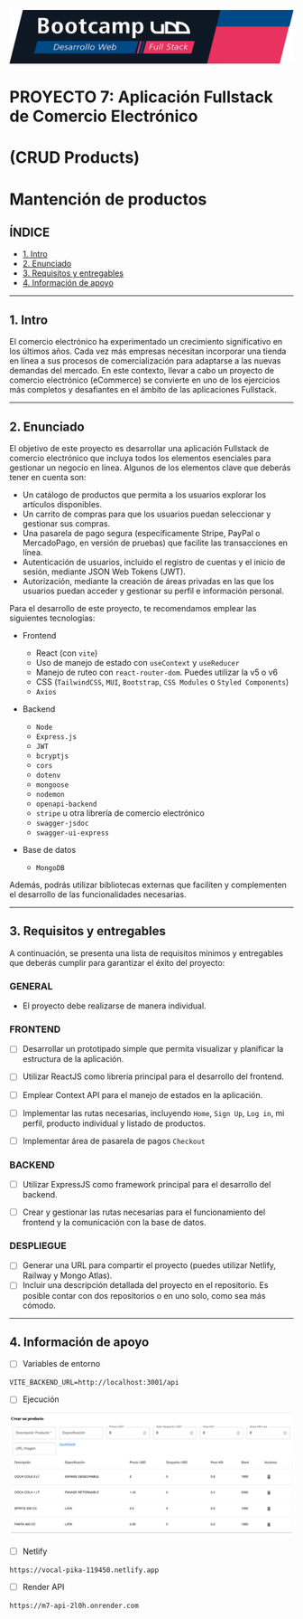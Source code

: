 ![Banner](./images/banner.png)

# PROYECTO 7: Aplicación Fullstack de Comercio Electrónico
# (CRUD Products)
# Mantención de productos

## **ÍNDICE**

* [1. Intro](#1-intro)
* [2. Enunciado](#2-enunciado)
* [3. Requisitos y entregables](#3-requisitos-y-entregables)
* [4. Información de apoyo](#4-informacion-de-apoyo)

****

## 1. Intro

El comercio electrónico ha experimentado un crecimiento significativo en los últimos años. Cada vez más empresas necesitan incorporar una tienda en línea a sus procesos de comercialización para adaptarse a las nuevas demandas del mercado. En este contexto, llevar a cabo un proyecto de comercio electrónico (eCommerce) se convierte en uno de los ejercicios más completos y desafiantes en el ámbito de las aplicaciones Fullstack.

****

## 2. Enunciado

El objetivo de este proyecto es desarrollar una aplicación Fullstack de comercio electrónico que incluya todos los elementos esenciales para gestionar un negocio en línea. Algunos de los elementos clave que deberás tener en cuenta son:

- Un catálogo de productos que permita a los usuarios explorar los artículos disponibles.
- Un carrito de compras para que los usuarios puedan seleccionar y gestionar sus compras.
- Una pasarela de pago segura (específicamente Stripe, PayPal o MercadoPago, en versión de pruebas) que facilite las transacciones en línea.
- Autenticación de usuarios, incluido el registro de cuentas y el inicio de sesión, mediante JSON Web Tokens (JWT).
- Autorización, mediante la creación de áreas privadas en las que los usuarios puedan acceder y gestionar su perfil e información personal.

Para el desarrollo de este proyecto, te recomendamos emplear las siguientes tecnologías:

- Frontend
    - React (con `vite`)
    - Uso de manejo de estado con `useContext` y `useReducer`
    - Manejo de ruteo con `react-router-dom`. Puedes utilizar la v5 o v6
    - CSS (`TailwindCSS`, `MUI`, `Bootstrap`, `CSS Modules` o `Styled Components`)
    - `Axios`

- Backend
    - `Node`
    - `Express.js`
    - `JWT`
    - `bcryptjs`
    - `cors`
    - `dotenv`
    - `mongoose`
    - `nodemon`
    - `openapi-backend`
    - `stripe` u otra librería de comercio electrónico
    - `swagger-jsdoc`
    - `swagger-ui-express`
    

- Base de datos
    - `MongoDB`

Además, podrás utilizar bibliotecas externas que faciliten y complementen el desarrollo de las funcionalidades necesarias.

****

## 3. Requisitos y entregables

A continuación, se presenta una lista de requisitos mínimos y entregables que deberás cumplir para garantizar el éxito del proyecto:
### GENERAL

- El proyecto debe realizarse de manera individual.

### FRONTEND

- [ ] Desarrollar un prototipado simple que permita visualizar y planificar la estructura de la aplicación.
- [ ] Utilizar ReactJS como librería principal para el desarrollo del frontend.
- [ ] Emplear Context API para el manejo de estados en la aplicación.
- [ ] Implementar las rutas necesarias, incluyendo `Home`, `Sign Up`, `Log in`, mi perfil, producto individual y listado de productos.
- [ ] Implementar área de pasarela de pagos `Checkout`


### BACKEND
- [ ] Utilizar ExpressJS como framework principal para el desarrollo del backend.
- [ ] Crear y gestionar las rutas necesarias para el funcionamiento del frontend y la comunicación con la base de datos.


### DESPLIEGUE
- [ ] Generar una URL para compartir el proyecto (puedes utilizar Netlify, Railway y Mongo Atlas).
- [ ] Incluir una descripción detallada del proyecto en el repositorio. Es posible contar con dos repositorios o en uno solo, como sea más cómodo.

****

## 4. Información de apoyo

- [ ] Variables de entorno

`VITE_BACKEND_URL=http://localhost:3001/api`

- [ ] Ejecución

![Image](./images/crudProductos.png)

- [ ] Netlify

`https://vocal-pika-119450.netlify.app`

- [ ] Render API

`https://m7-api-2l0h.onrender.com`

